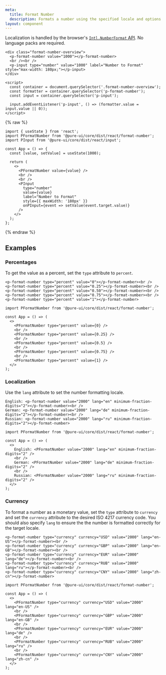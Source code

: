 ```yaml
---
meta:
  title: Format Number
  description: Formats a number using the specified locale and options.
layout: component
---
```


Localization is handled by the browser's [`Intl.NumberFormat` API](https://developer.mozilla.org/en-US/docs/Web/JavaScript/Reference/Global_Objects/Intl/NumberFormat/NumberFormat). No language packs are required.

```html:preview
<div class="format-number-overview">
  <p-format-number value="1000"></p-format-number>
  <br /><br />
  <p-input type="number" value="1000" label="Number to Format" style="max-width: 180px;"></p-input>
</div>

<script>
  const container = document.querySelector('.format-number-overview');
  const formatter = container.querySelector('p-format-number');
  const input = container.querySelector('p-input');

  input.addEventListener('p-input', () => (formatter.value = input.value || 0));
</script>
```

{% raw %}

```jsx:react
import { useState } from 'react';
import PFormatNumber from '@pure-ui/core/dist/react/format-number';
import PInput from '@pure-ui/core/dist/react/input';

const App = () => {
  const [value, setValue] = useState(1000);

  return (
    <>
      <PFormatNumber value={value} />
      <br />
      <br />
      <PInput
        type="number"
        value={value}
        label="Number to Format"
        style={{ maxWidth: '180px' }}
        onPInput={event => setValue(event.target.value)}
      />
    </>
  );
};
```

{% endraw %}

## Examples

### Percentages

To get the value as a percent, set the `type` attribute to `percent`.

```html:preview
<p-format-number type="percent" value="0"></p-format-number><br />
<p-format-number type="percent" value="0.25"></p-format-number><br />
<p-format-number type="percent" value="0.50"></p-format-number><br />
<p-format-number type="percent" value="0.75"></p-format-number><br />
<p-format-number type="percent" value="1"></p-format-number>
```

```jsx:react
import PFormatNumber from '@pure-ui/core/dist/react/format-number';

const App = () => (
  <>
    <PFormatNumber type="percent" value={0} />
    <br />
    <PFormatNumber type="percent" value={0.25} />
    <br />
    <PFormatNumber type="percent" value={0.5} />
    <br />
    <PFormatNumber type="percent" value={0.75} />
    <br />
    <PFormatNumber type="percent" value={1} />
  </>
);
```

### Localization

Use the `lang` attribute to set the number formatting locale.

```html:preview
English: <p-format-number value="2000" lang="en" minimum-fraction-digits="2"></p-format-number><br />
German: <p-format-number value="2000" lang="de" minimum-fraction-digits="2"></p-format-number><br />
Russian: <p-format-number value="2000" lang="ru" minimum-fraction-digits="2"></p-format-number>
```

```jsx:react
import PFormatNumber from '@pure-ui/core/dist/react/format-number';

const App = () => (
  <>
    English: <PFormatNumber value="2000" lang="en" minimum-fraction-digits="2" />
    <br />
    German: <PFormatNumber value="2000" lang="de" minimum-fraction-digits="2" />
    <br />
    Russian: <PFormatNumber value="2000" lang="ru" minimum-fraction-digits="2" />
  </>
);
```

### Currency

To format a number as a monetary value, set the `type` attribute to `currency` and set the `currency` attribute to the desired ISO 4217 currency code. You should also specify `lang` to ensure the the number is formatted correctly for the target locale.

```html:preview
<p-format-number type="currency" currency="USD" value="2000" lang="en-US"></p-format-number><br />
<p-format-number type="currency" currency="GBP" value="2000" lang="en-GB"></p-format-number><br />
<p-format-number type="currency" currency="EUR" value="2000" lang="de"></p-format-number><br />
<p-format-number type="currency" currency="RUB" value="2000" lang="ru"></p-format-number><br />
<p-format-number type="currency" currency="CNY" value="2000" lang="zh-cn"></p-format-number>
```

```jsx:react
import PFormatNumber from '@pure-ui/core/dist/react/format-number';

const App = () => (
  <>
    <PFormatNumber type="currency" currency="USD" value="2000" lang="en-US" />
    <br />
    <PFormatNumber type="currency" currency="GBP" value="2000" lang="en-GB" />
    <br />
    <PFormatNumber type="currency" currency="EUR" value="2000" lang="de" />
    <br />
    <PFormatNumber type="currency" currency="RUB" value="2000" lang="ru" />
    <br />
    <PFormatNumber type="currency" currency="CNY" value="2000" lang="zh-cn" />
  </>
);
```
